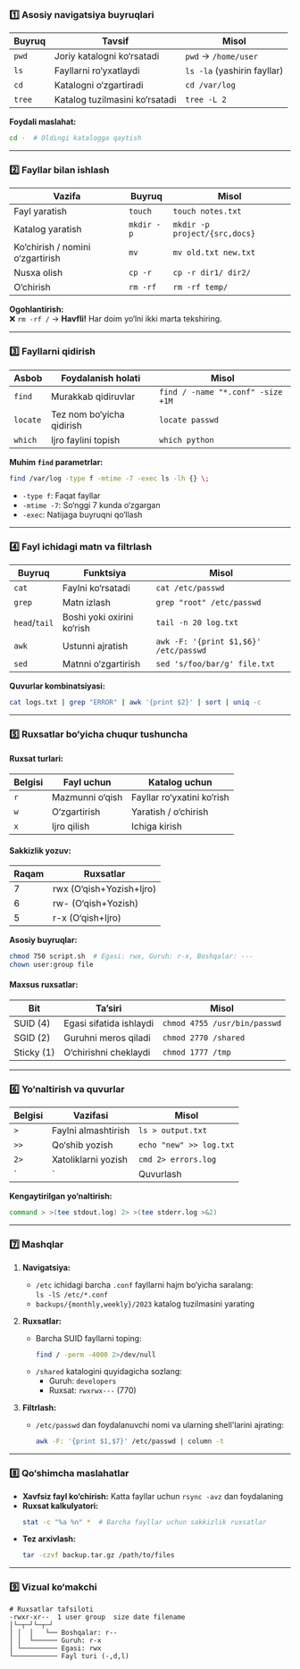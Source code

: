 ### 1️⃣ **Asosiy navigatsiya buyruqlari**  
| Buyruq  | Tavsif                          | Misol                      |
| ------- | ------------------------------- | -------------------------- |
| `pwd`   | Joriy katalogni ko‘rsatadi      | `pwd` → `/home/user`       |
| `ls`    | Fayllarni ro‘yxatlaydi          | `ls -la` (yashirin fayllar) |
| `cd`    | Katalogni o‘zgartiradi          | `cd /var/log`              |
| `tree`  | Katalog tuzilmasini ko‘rsatadi  | `tree -L 2`                |

**Foydali maslahat:**  
```bash
cd -  # Oldingi katalogga qaytish
```

---

### 2️⃣ **Fayllar bilan ishlash**  
| Vazifa      | Buyruq     | Misol                          |
| ----------- | ---------- | ------------------------------ |
| Fayl yaratish | `touch`    | `touch notes.txt`              |
| Katalog yaratish | `mkdir -p` | `mkdir -p project/{src,docs}`  |
| Ko‘chirish / nomini o‘zgartirish | `mv`       | `mv old.txt new.txt`         |
| Nusxa olish | `cp -r`    | `cp -r dir1/ dir2/`            |
| O‘chirish   | `rm -rf`   | `rm -rf temp/`                 |

**Ogohlantirish:**  
❌ `rm -rf /` → **Havfli!** Har doim yo‘lni ikki marta tekshiring.

---

### 3️⃣ **Fayllarni qidirish**  
| Asbob     | Foydalanish holati    | Misol                             |
| --------- | --------------------- | --------------------------------- |
| `find`    | Murakkab qidiruvlar   | `find / -name "*.conf" -size +1M` |
| `locate`  | Tez nom bo‘yicha qidirish | `locate passwd`                   |
| `which`   | Ijro faylini topish   | `which python`                    |

**Muhim `find` parametrlar:**  
```bash
find /var/log -type f -mtime -7 -exec ls -lh {} \;
```
- `-type f`: Faqat fayllar  
- `-mtime -7`: So‘nggi 7 kunda o‘zgargan  
- `-exec`: Natijaga buyruqni qo‘llash  

---

### 4️⃣ **Fayl ichidagi matn va filtrlash**  
| Buyruq        | Funktsiya              | Misol                                |
| ------------- | ---------------------- | ------------------------------------- |
| `cat`         | Faylni ko‘rsatadi      | `cat /etc/passwd`                    |
| `grep`        | Matn izlash            | `grep "root" /etc/passwd`            |
| `head`/`tail` | Boshi yoki oxirini ko‘rish | `tail -n 20 log.txt`             |
| `awk`         | Ustunni ajratish       | `awk -F: '{print $1,$6}' /etc/passwd` |
| `sed`         | Matnni o‘zgartirish    | `sed 's/foo/bar/g' file.txt`         |

**Quvurlar kombinatsiyasi:**  
```bash
cat logs.txt | grep "ERROR" | awk '{print $2}' | sort | uniq -c
```

---

### 5️⃣ **Ruxsatlar bo‘yicha chuqur tushuncha**  
#### Ruxsat turlari:
| Belgisi | Fayl uchun       | Katalog uchun               |
| ------- | ---------------- | --------------------------- |
| `r`     | Mazmunni o‘qish  | Fayllar ro‘yxatini ko‘rish  |
| `w`     | O‘zgartirish     | Yaratish / o‘chirish        |
| `x`     | Ijro qilish      | Ichiga kirish               |

#### Sakkizlik yozuv:
| Raqam | Ruxsatlar                |
| ----- | ------------------------ |
| 7     | rwx (O‘qish+Yozish+Ijro) |
| 6     | rw- (O‘qish+Yozish)      |
| 5     | r-x (O‘qish+Ijro)        |

**Asosiy buyruqlar:**  
```bash
chmod 750 script.sh  # Egasi: rwx, Guruh: r-x, Boshqalar: --- 
chown user:group file
```

#### Maxsus ruxsatlar:
| Bit       | Ta’siri             | Misol                         |
| --------- | ------------------- | ----------------------------- |
| SUID (4)  | Egasi sifatida ishlaydi | `chmod 4755 /usr/bin/passwd` |
| SGID (2)  | Guruhni meros qiladi    | `chmod 2770 /shared`         |
| Sticky (1)| O‘chirishni cheklaydi   | `chmod 1777 /tmp`            |

---

### 6️⃣ **Yo‘naltirish va quvurlar**  
| Belgisi | Vazifasi           | Misol                        |
| ------- | ------------------ | ---------------------------- |
| `>`     | Faylni almashtirish | `ls > output.txt`            |
| `>>`    | Qo‘shib yozish      | `echo "new" >> log.txt`      |
| `2>`    | Xatoliklarni yozish | `cmd 2> errors.log`          |
| `|`     | Quvurlash           | `cat file | grep "text"`     |

**Kengaytirilgan yo‘naltirish:**  
```bash
command > >(tee stdout.log) 2> >(tee stderr.log >&2)
```

---

### 7️⃣ **Mashqlar**  
1. **Navigatsiya:**  
   - `/etc` ichidagi barcha `.conf` fayllarni hajm bo‘yicha saralang:  
     `ls -lS /etc/*.conf`  
   - `backups/{monthly,weekly}/2023` katalog tuzilmasini yarating  

2. **Ruxsatlar:**  
   - Barcha SUID fayllarni toping:  
     ```bash
     find / -perm -4000 2>/dev/null
     ```  
   - `/shared` katalogini quyidagicha sozlang:  
     - Guruh: `developers`  
     - Ruxsat: `rwxrwx---` (770)  

3. **Filtrlash:**  
   - `/etc/passwd` dan foydalanuvchi nomi va ularning shell'larini ajrating:  
     ```bash
     awk -F: '{print $1,$7}' /etc/passwd | column -t
     ```  

---

### 8️⃣ **Qo‘shimcha maslahatlar**  
- **Xavfsiz fayl ko‘chirish:** Katta fayllar uchun `rsync -avz` dan foydalaning  
- **Ruxsat kalkulyatori:**  
  ```bash
  stat -c "%a %n" *  # Barcha fayllar uchun sakkizlik ruxsatlar
  ```  
- **Tez arxivlash:**  
  ```bash
  tar -czvf backup.tar.gz /path/to/files
  ```  

---

### 9️⃣ **Vizual ko‘makchi**  
```
# Ruxsatlar tafsiloti
-rwxr-xr--  1 user group  size date filename
│└─┬─┘└─┬─┘
│ │  │   └── Boshqalar: r--
│ │  └────── Guruh: r-x
│ └───────── Egasi: rwx
└─────────── Fayl turi (-,d,l)
```
